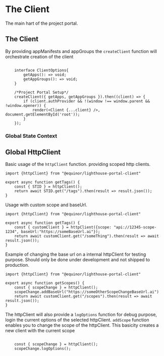 # The Client

The main hart of the project portal.

## The Client

By providing appManifests and appGroups the `createClient` function will
orchestrate creation of the client

```TS

    interface ClientOptions{
        getApps(): => void;
        getAppGroups(): => void;
    }

    /*Project Portal Setup*/
    createClient({ getApps, getAppGroups }).then((client) => {
        if (client.authProvider && !(window !== window.parent && !window.opener)) {
            render(<Client {...client} />, document.getElementById('root'));
        }
    });

```

### Global State Context

## Global HttpClient

Basic usage of the `httpClient` function. providing scoped http clients.

```TS
import {httpClient} from "@equinor/lighthouse-portal-client"

export async function getTags() {
    const { STID } = httpClient();
    return await STID.get("/tags").then(result => result.json());
}

```

Usage with custom scope and baseUrl.

```TS
import {httpClient} from "@equinor/lighthouse-portal-client"

export async function getTags() {
    const { customClient } = httpClient({scope: "api://12345-scope-1234", baseUrl:"https://someBaseUrl.ai"});
    return await customClient.get("/someThing").then(result => await result.json());
}

```

Example of changing the base url on a internal httpClient for testing purpose.
Should only be done under development and not shipped to production.

```TS
import {httpClient} from "@equinor/lighthouse-portal-client"

export async function getScopes() {
    const { scopeChange } = httpClient();
    scopeChange.addBaseUrl("https://someOtherScopeChangeBaseUrl.ai")
    return await customClient.get("/scopes").then(result => await result.json());
}

```

The httpClient will also provide a `logOptions` function for debug purpose, login the current options of the selected httpClient.
`addScope` function enables you to change the scope of the httpClient. This basicity creates a new client with the current scope

```TS

    const { scopeChange } = httpClient();
    scopeChange.logOptions();

```
